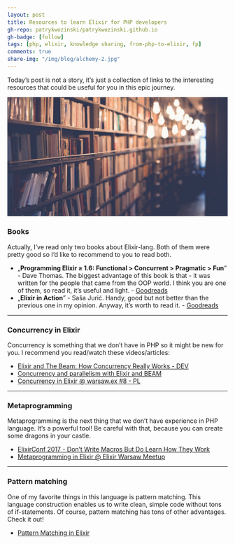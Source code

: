 ```yaml
---
layout: post
title: Resources to learn Elixir for PHP developers
gh-repo: patrykwozinski/patrykwozinski.github.io
gh-badge: [follow]
tags: [php, elixir, knowledge sharing, from-php-to-elixir, fp]
comments: true
share-img: "/img/blog/alchemy-2.jpg"
---
```


Today’s post is not a story, it’s just a collection of links to the interesting resources that could be useful for you in this epic journey.

<p align="center">
    <img src="/img/blog/alchemy-2.jpg" alt="Alchemy"/>
</p>

### Books
Actually, I’ve read only two books about Elixir-lang. Both of them were pretty good so I’d like to recommend to you to read both.
- „**Programming Elixir ≥ 1.6: Functional > Concurrent > Pragmatic > Fun**” - Dave Thomas. The biggest advantage of this book is that - it was written for the people that came from the OOP world. I think you are one of them, so read it, it’s useful and light. - [Goodreads](https://www.goodreads.com/book/show/40654424-programming-elixir-1-6)
- „**Elixir in Action**” - Saša Jurić. Handy, good but not better than the previous one in my opinion. Anyway, it’s worth to read it. - [Goodreads](https://www.goodreads.com/book/show/20524444-elixir-in-action)

<hr>

### Concurrency in Elixir
Concurrency is something that we don’t have in PHP so it might be new for you. I recommend you read/watch these videos/articles:
- [Elixir and The Beam: How Concurrency Really Works - DEV](https://dev.to/sophiedebenedetto/elixir-and-the-beam-how-concurrency-really-works-354n)
- [Concurrency and parallelism with Elixir and BEAM](https://medium.com/@patrykbak/concurrency-and-parallelism-with-elixir-and-beam-c683b2215c38)
- [Concurrency in Elixir @ warsaw.ex #8 - PL](https://www.youtube.com/watch?v=nQC0cl9Jago)

<hr>

### Metaprogramming
Metaprogramming is the next thing that we don’t have experience in PHP language. It’s a powerful tool! Be careful with that, because you can create some dragons in your castle.
- [ElixirConf 2017 - Don’t Write Macros   But Do Learn How They Work](https://www.youtube.com/watch?v=Bo48sQDb-hk)
- [Metaprogramming in Elixir @ Elixir Warsaw Meetup](https://www.youtube.com/watch?v=2-mxFhVEoWA)

<hr>

### Pattern matching
One of my favorite things in this language is pattern matching. This language construction enables us to write clean, simple code without tons of if-statements. Of course, pattern matching has tons of other advantages. Check it out!
- [Pattern Matching in Elixir](https://dev.to/flatironschool/pattern-matching-in-elixir-33m1)
